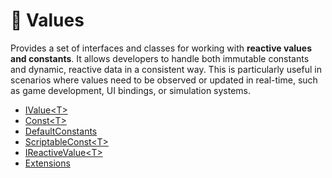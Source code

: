 # 🧩 Values

Provides a set of interfaces and classes for working with **reactive values and constants**. It allows developers to
handle both immutable constants and dynamic, reactive data in a consistent way. This is particularly useful in scenarios
where values need to be observed or updated in real-time, such as game development, UI bindings, or simulation systems.

- [IValue&lt;T&gt;](IValue.md) <!-- + -->
- [Const&lt;T&gt;](Const.md) <!-- + -->
- [DefaultConstants](DefaultConstants.md)  <!-- + -->
- [ScriptableConst&lt;T&gt;](ScriptableConst.md)  <!-- + -->
- [IReactiveValue&lt;T&gt;](IReactiveValue.md)  <!-- + -->
- [Extensions](Extensions.md)  <!-- + -->